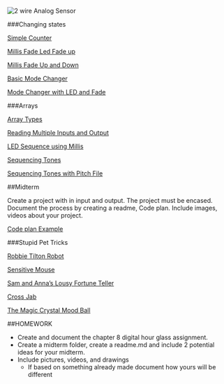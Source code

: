 ![2 wire Analog Sensor](https://github.com/zevenrodriguez/CIM542-642/blob/master/Breadboard%20examples/analog2wire_bb.jpg)


###Changing states

[Simple Counter](https://github.com/zevenrodriguez/CIM542-642/blob/master/arduino/buttonpressedCounter/buttonpressedCounter.ino)

[Millis Fade Led Fade up](https://github.com/zevenrodriguez/CIM542-642/blob/master/arduino/millisFade/millisFade.ino)

[Millis Fade Up and Down](https://github.com/zevenrodriguez/CIM542-642/blob/master/arduino/millisFadeUpDown/millisFadeUpDown.ino)

[Basic Mode Changer](https://github.com/zevenrodriguez/CIM542-642/blob/master/arduino/ModeChanger/ModeChanger.ino)

[Mode Changer with LED and Fade](https://github.com/zevenrodriguez/CIM542-642/blob/master/arduino/ModeChangerFade/ModeChangerFade.ino)

###Arrays

[Array Types](https://github.com/zevenrodriguez/CIM542-642/blob/master/arduino/arrayTypes/arrayTypes.ino)

[Reading Multiple Inputs and Output](https://github.com/zevenrodriguez/CIM542-642/blob/master/arduino/arrayInputOutput/arrayInputOutput.ino)

[LED Sequence using Millis](https://github.com/zevenrodriguez/CIM542-642/blob/master/arduino/ledSquenceMillis/ledSquenceMillis.ino)

[Sequencing Tones](https://github.com/zevenrodriguez/CIM542-642/blob/master/arduino/toneSequenceMillis/toneSequenceMillis.ino)

[Sequencing Tones with Pitch File](https://github.com/zevenrodriguez/CIM542-642/tree/master/arduino/toneSequenceMillisWithPitch)



##Midterm

Create a project with in input and output. The project must be encased. Document the process by creating a readme, Code plan. Include images, videos about your project. 

[Code plan Example](https://github.com/zevenrodriguez/CIM542-642/blob/master/files/codeplan.md)

###Stupid Pet Tricks

[Robbie Tilton Robot](https://vimeo.com/30102085)

[Sensitive Mouse](https://www.youtube.com/watch?v=71_CgcsPNsw)

[Sam and Anna’s Lousy Fortune Teller](http://cc.droolcup.com/?p=237)

[Cross Jab](http://www.michelleboisson.com/nyuitp/tag/stupid-pet-trick/)

[The Magic Crystal Mood Ball](http://itp.nyu.edu/~bms415/blog/2011/10/stupid-pet-trick/)


##HOMEWORK

* Create and document the chapter 8 digital hour glass assignment.
* Create a midterm folder, create a readme.md and include 2 potential ideas for your midterm.
 * Include pictures, videos, and drawings
   * If based on something already made document how yours will be different

